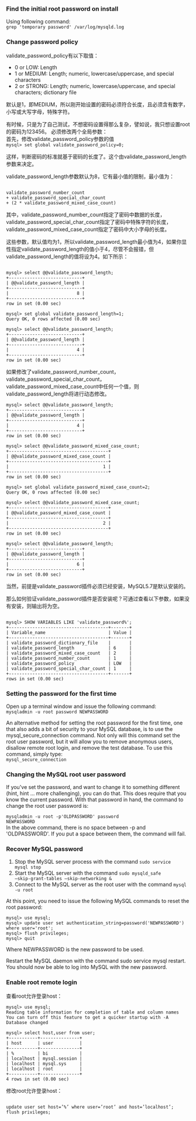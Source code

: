 ### Find the initial root password on install
Using following command:   
<code>grep 'temporary password' /var/log/mysqld.log</code>

### Change password policy   
validate_password_policy有以下取值：
* 0 or LOW: Length
* 1 or MEDIUM: Length; numeric, lowercase/uppercase, and special characters
* 2 or STRONG: Length; numeric, lowercase/uppercase, and special characters; dictionary file

默认是1，即MEDIUM，所以刚开始设置的密码必须符合长度，且必须含有数字，小写或大写字母，特殊字符。

有时候，只是为了自己测试，不想密码设置得那么复杂，譬如说，我只想设置root的密码为123456。
必须修改两个全局参数：   
首先，修改validate_password_policy参数的值   
<code>mysql> set global validate_password_policy=0;</code>

这样，判断密码的标准就基于密码的长度了。这个由validate_password_length参数来决定。

validate_password_length参数默认为8，它有最小值的限制，最小值为：
<pre><code>
validate_password_number_count
+ validate_password_special_char_count
+ (2 * validate_password_mixed_case_count)</code></pre>

其中，validate_password_number_count指定了密码中数据的长度，validate_password_special_char_count指定了密码中特殊字符的长度，validate_password_mixed_case_count指定了密码中大小字母的长度。

这些参数，默认值均为1，所以validate_password_length最小值为4，如果你显性指定validate_password_length的值小于4，尽管不会报错，但validate_password_length的值将设为4。如下所示：

<pre><code>
mysql> select @@validate_password_length;
+----------------------------+
| @@validate_password_length |
+----------------------------+
|                          8 |
+----------------------------+
row in set (0.00 sec)

mysql> set global validate_password_length=1;
Query OK, 0 rows affected (0.00 sec)

mysql> select @@validate_password_length;
+----------------------------+
| @@validate_password_length |
+----------------------------+
|                          4 |
+----------------------------+
row in set (0.00 sec)</code></pre>

如果修改了validate_password_number_count，validate_password_special_char_count，validate_password_mixed_case_count中任何一个值，则validate_password_length将进行动态修改。

<pre><code>mysql> select @@validate_password_length;
+----------------------------+
| @@validate_password_length |
+----------------------------+
|                          4 |
+----------------------------+
row in set (0.00 sec)

mysql> select @@validate_password_mixed_case_count;
+--------------------------------------+
| @@validate_password_mixed_case_count |
+--------------------------------------+
|                                    1 |
+--------------------------------------+
row in set (0.00 sec)

mysql> set global validate_password_mixed_case_count=2;
Query OK, 0 rows affected (0.00 sec)

mysql> select @@validate_password_mixed_case_count;
+--------------------------------------+
| @@validate_password_mixed_case_count |
+--------------------------------------+
|                                    2 |
+--------------------------------------+
row in set (0.00 sec)

mysql> select @@validate_password_length;
+----------------------------+
| @@validate_password_length |
+----------------------------+
|                          6 |
+----------------------------+
row in set (0.00 sec)</code></pre>

当然，前提是validate_password插件必须已经安装，MySQL5.7是默认安装的。

那么如何验证validate_password插件是否安装呢？可通过查看以下参数，如果没有安装，则输出将为空。

<pre><code>
mysql> SHOW VARIABLES LIKE 'validate_password%';
+--------------------------------------+-------+
| Variable_name                        | Value |
+--------------------------------------+-------+
| validate_password_dictionary_file    |       |
| validate_password_length             | 6     |
| validate_password_mixed_case_count   | 2     |
| validate_password_number_count       | 1     |
| validate_password_policy             | LOW   |
| validate_password_special_char_count | 1     |
+--------------------------------------+-------+
rows in set (0.00 sec)</code></pre>    


### Setting the password for the first time   

Open up a terminal window and issue the following command:   
  <code>mysqladmin -u root password NEWPASSWORD</code>

An alternative method for setting the root password for the first time, one that also adds a bit of security to your MySQL database, is to use the mysql_secure_connection command. Not only will this command set the root user password, but it will allow you to remove anonymous users, disallow remote root login, and remove the test database. To use this command, simply type:   
  <code>mysql_secure_connection</code>
  
### Changing the MySQL root user password   
If you've set the password, and want to change it to something different (hint, hint ... more challenging), you can do that. This does require that you know the current password. With that password in hand, the command to change the root user password is:

<code>mysqladmin -u root -p'OLDPASSWORD' password NEWPASSWORD</code>   
In the above command, there is no space between -p and 'OLDPASSWORD'. If you put a space between them, the command will fail.

### Recover MySQL password
1. Stop the MySQL server process with the command <code>sudo service mysql stop</code>
2. Start the MySQL server with the command <code>sudo mysqld_safe —skip-grant-tables —skip-networking &</code>
3. Connect to the MySQL server as the root user with the command <code>mysql -u root</code>

At this point, you need to issue the following MySQL commands to reset the root password:

<pre><code>mysql> use mysql;
mysql> update user set authentication_string=password('NEWPASSWORD') where user='root';
mysql> flush privileges;
mysql> quit</code></pre>
Where NEWPASSWORD is the new password to be used.

Restart the MySQL daemon with the command sudo service mysql restart. You should now be able to log into MySQL with the new password.


### Enable root remote login
查看root允许登录host：
<pre><code>mysql> use mysql;
Reading table information for completion of table and column names
You can turn off this feature to get a quicker startup with -A
Database changed

mysql> select host,user from user;
+-----------+---------------+
| host      | user          |
+-----------+---------------+
| %         | bi            |
| localhost | mysql.session |
| localhost | mysql.sys     |
| localhost | root          |
+-----------+---------------+
4 rows in set (0.00 sec)
</code></pre>

修改root允许登录host：
<pre><code>
update user set host=’%’ where user=’root’ and host=’localhost’;
flush privileges;</code></pre>
